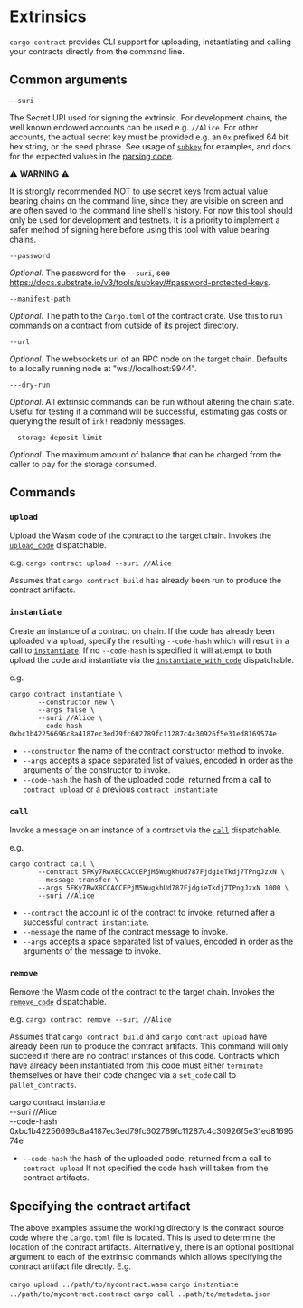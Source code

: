 # Extrinsics
`cargo-contract` provides CLI support for uploading, instantiating and calling your contracts directly from the command 
line.

## Common arguments

```
--suri
```
The Secret URI used for signing the extrinsic. For development chains, the well known endowed accounts can be used e.g.
`//Alice`. For other accounts, the actual secret key must be provided e.g. an `0x` prefixed 64 bit hex string, or the
seed phrase. See usage of [`subkey`](https://docs.substrate.io/v3/tools/subkey/) for examples, and docs for the expected
values in the [parsing code](https://docs.rs/sp-core/latest/sp_core/crypto/trait.Pair.html#method.from_string_with_seed).

:warning: **WARNING** :warning:

It is strongly recommended NOT to use secret keys from actual value bearing chains on the command line, since they are
visible on screen and are often saved to the command line shell's history. For now this tool should only be used for
development and testnets. It is a priority to implement a safer method of signing here before using this tool with value
bearing chains.

```
--password
```
*Optional*. The password for the `--suri`, see https://docs.substrate.io/v3/tools/subkey/#password-protected-keys.

```
--manifest-path
```
*Optional*. The path to the `Cargo.toml` of the contract crate. Use this to run commands on a contract from outside of 
its project directory.

```
--url
```
*Optional*. The websockets url of an RPC node on the target chain. Defaults to a locally running node at 
"ws://localhost:9944".

```
---dry-run
```
*Optional*. All extrinsic commands can be run without altering the chain state. Useful for testing if a command will be
successful, estimating gas costs or querying the result of `ink!` readonly messages.

```
--storage-deposit-limit
```
*Optional*. The maximum amount of balance that can be charged from the caller to pay for the storage consumed.

## Commands

### `upload`

Upload the Wasm code of the contract to the target chain. Invokes the [`upload_code`](https://github.com/paritytech/substrate/blob/master/frame/contracts/src/lib.rs#L509)
dispatchable.

e.g. `cargo contract upload --suri //Alice`

Assumes that `cargo contract build` has already been run to produce the contract artifacts.

### `instantiate`

Create an instance of a contract on chain. If the code has already been uploaded via `upload`, specify the resulting 
`--code-hash` which will result in a call to [`instantiate`](https://github.com/paritytech/substrate/blob/master/frame/contracts/src/lib.rs#L460).
If no `--code-hash` is specified it will attempt to both upload the code and instantiate via the 
[`instantiate_with_code`](https://github.com/paritytech/substrate/blob/master/frame/contracts/src/lib.rs#L419) 
dispatchable.

e.g.
```
cargo contract instantiate \
       --constructor new \
       --args false \
       --suri //Alice \
       --code-hash 0xbc1b42256696c8a4187ec3ed79fc602789fc11287c4c30926f5e31ed8169574e
```
- `--constructor` the name of the contract constructor method to invoke.
- `--args` accepts a space separated list of values, encoded in order as the arguments of the constructor to invoke. 
- `--code-hash` the hash of the uploaded code, returned from a call to `contract upload` or a previous
`contract instantiate`

### `call`

Invoke a message on an instance of a contract via the [`call`](https://github.com/paritytech/substrate/blob/master/frame/contracts/src/lib.rs#L359)
dispatchable.

e.g.
```
cargo contract call \
       --contract 5FKy7RwXBCCACCEPjM5WugkhUd787FjdgieTkdj7TPngJzxN \
       --message transfer \
       --args 5FKy7RwXBCCACCEPjM5WugkhUd787FjdgieTkdj7TPngJzxN 1000 \
       --suri //Alice
```

- `--contract` the account id of the contract to invoke, returned after a successful `contract instantiate`.
- `--message` the name of the contract message to invoke.
- `--args` accepts a space separated list of values, encoded in order as the arguments of the message to invoke. 

### `remove`

Remove the Wasm code of the contract to the target chain. Invokes the [`remove_code`](https://github.com/paritytech/substrate/blob/master/frame/contracts/src/lib.rs#L581)
dispatchable.

e.g. `cargo contract remove --suri //Alice`

Assumes that `cargo contract build` and `cargo contract upload` have already been run to produce the contract artifacts.
This command will only succeed if there are no contract instances of this code. Contracts which have already been instantiated from this code must either `terminate` themselves or have their code changed via a `set_code` call to `pallet_contracts`.

cargo contract instantiate \
       --suri //Alice \
       --code-hash 0xbc1b42256696c8a4187ec3ed79fc602789fc11287c4c30926f5e31ed8169574e

- `--code-hash` the hash of the uploaded code, returned from a call to `contract upload` 
If not specified the code hash will taken from the contract artifacts. 

## Specifying the contract artifact

The above examples assume the working directory is the contract source code where the `Cargo.toml` file is located.
This is used to determine the location of the contract artifacts. Alternatively, there is an optional positional 
argument to each of the extrinsic commands which allows specifying the contract artifact file directly. E.g.


`cargo upload ../path/to/mycontract.wasm`
`cargo instantiate ../path/to/mycontract.contract`
`cargo call ..path/to/metadata.json`





